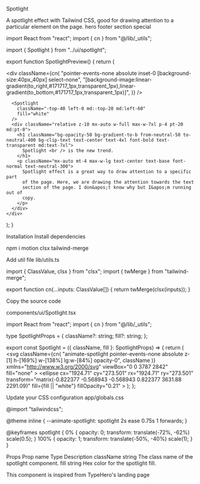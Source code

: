 Spotlight

A spotlight effect with Tailwind CSS, good for drawing attention to a particular element on the page.
hero
footer
section
special

import React from "react";
import { cn } from "@/lib/_utils";

import { Spotlight } from "../ui/spotlight";
 
export function SpotlightPreview() {
  return (
    <div className="relative flex h-[40rem] w-full overflow-hidden rounded-md bg-black/[0.96] antialiased md:items-center md:justify-center">
      <div
        className={cn(
          "pointer-events-none absolute inset-0 [background-size:40px_40px] select-none",
          "[background-image:linear-gradient(to_right,#171717_1px,transparent_1px),linear-gradient(to_bottom,#171717_1px,transparent_1px)]",
        )}
      />
 
      <Spotlight
        className="-top-40 left-0 md:-top-20 md:left-60"
        fill="white"
      />
      <div className="relative z-10 mx-auto w-full max-w-7xl p-4 pt-20 md:pt-0">
        <h1 className="bg-opacity-50 bg-gradient-to-b from-neutral-50 to-neutral-400 bg-clip-text text-center text-4xl font-bold text-transparent md:text-7xl">
          Spotlight <br /> is the new trend.
        </h1>
        <p className="mx-auto mt-4 max-w-lg text-center text-base font-normal text-neutral-300">
          Spotlight effect is a great way to draw attention to a specific part
          of the page. Here, we are drawing the attention towards the text
          section of the page. I don&apos;t know why but I&apos;m running out of
          copy.
        </p>
      </div>
    </div>
  );
}

Installation
Install dependencies

npm i motion clsx tailwind-merge

Add util file
lib/utils.ts

import { ClassValue, clsx } from "clsx";
import { twMerge } from "tailwind-merge";
 
export function cn(...inputs: ClassValue[]) {
  return twMerge(clsx(inputs));
}

Copy the source code

components/ui/Spotlight.tsx

import React from "react";
import { cn } from "@/lib/_utils";

 
type SpotlightProps = {
  className?: string;
  fill?: string;
};
 
export const Spotlight = ({ className, fill }: SpotlightProps) => {
  return (
    <svg
      className={cn(
        "animate-spotlight pointer-events-none absolute z-[1]  h-[169%] w-[138%] lg:w-[84%] opacity-0",
        className
      )}
      xmlns="http://www.w3.org/2000/svg"
      viewBox="0 0 3787 2842"
      fill="none"
    >
      <g filter="url(#filter)">
        <ellipse
          cx="1924.71"
          cy="273.501"
          rx="1924.71"
          ry="273.501"
          transform="matrix(-0.822377 -0.568943 -0.568943 0.822377 3631.88 2291.09)"
          fill={fill || "white"}
          fillOpacity="0.21"
        ></ellipse>
      </g>
      <defs>
        <filter
          id="filter"
          x="0.860352"
          y="0.838989"
          width="3785.16"
          height="2840.26"
          filterUnits="userSpaceOnUse"
          colorInterpolationFilters="sRGB"
        >
          <feFlood floodOpacity="0" result="BackgroundImageFix"></feFlood>
          <feBlend
            mode="normal"
            in="SourceGraphic"
            in2="BackgroundImageFix"
            result="shape"
          ></feBlend>
          <feGaussianBlur
            stdDeviation="151"
            result="effect1_foregroundBlur_1065_8"
          ></feGaussianBlur>
        </filter>
      </defs>
    </svg>
  );
};

Update your CSS configuration
app/globals.css

@import "tailwindcss";
 
@theme inline {
  --animate-spotlight: spotlight 2s ease 0.75s 1 forwards;
}
 
@keyframes spotlight {
  0% {
    opacity: 0;
    transform: translate(-72%, -62%) scale(0.5);
  }
  100% {
    opacity: 1;
    transform: translate(-50%, -40%) scale(1);
  }
}

Props
Prop name	Type	Description
className	string	The class name of the spotlight component.
fill	string	Hex color for the spotlight fill.

This component is inspired from TypeHero's landing page